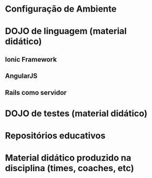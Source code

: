 # Configuração de Ambiente


# DOJO de linguagem (material didático)
## Ionic Framework
## AngularJS
## Rails como servidor


# DOJO de testes (material didático)


# Repositórios educativos


# Material didático produzido na disciplina (times, coaches, etc)